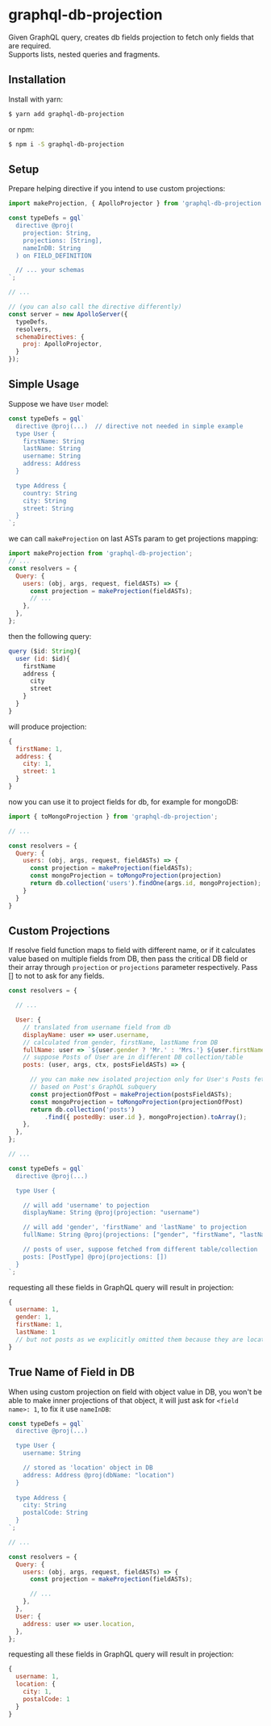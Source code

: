 # graphql-db-projection

Given GraphQL query, creates db fields projection to fetch only fields that are required.
<br/>Supports lists, nested queries and fragments.

## Installation

Install with yarn:

```bash
$ yarn add graphql-db-projection
```

or npm:

```bash
$ npm i -S graphql-db-projection
```

## Setup
Prepare helping directive if you intend to use custom projections:

```js
import makeProjection, { ApolloProjector } from 'graphql-db-projection';

const typeDefs = gql`
  directive @proj(
    projection: String,
    projections: [String],
    nameInDB: String
  ) on FIELD_DEFINITION

  // ... your schemas
`;

// ...

// (you can also call the directive differently)
const server = new ApolloServer({
  typeDefs,
  resolvers,
  schemaDirectives: {
    proj: ApolloProjector,
  }
});

```

## Simple Usage
Suppose we have `User` model:
```js
const typeDefs = gql`
  directive @proj(...)  // directive not needed in simple example
  type User {
    firstName: String
    lastName: String
    username: String
    address: Address
  }

  type Address {
    country: String
    city: String
    street: String
  }
`;
```
we can call `makeProjection` on last ASTs param to get projections mapping:
```js
import makeProjection from 'graphql-db-projection';
// ...
const resolvers = {
  Query: {
    users: (obj, args, request, fieldASTs) => {
      const projection = makeProjection(fieldASTs);
      // ...
    },
  },
};
```
then the following query:
```js
query ($id: String){
  user (id: $id){
    firstName
    address {
      city
      street
    }
  }
}
```
will produce projection:
```js
{
  firstName: 1,
  address: {
    city: 1,
    street: 1
  }
}
```
now you can use it to project fields for db, for example for mongoDB:
```js
import { toMongoProjection } from 'graphql-db-projection';

// ...

const resolvers = {
  Query: {
    users: (obj, args, request, fieldASTs) => {
      const projection = makeProjection(fieldASTs);
      const mongoProjection = toMongoProjection(projection)
      return db.collection('users').findOne(args.id, mongoProjection);
    }
  }
}
```

## Custom Projections
If resolve field function maps to field with different name, or if it calculates value based on multiple fields from DB, then pass the critical DB field or their array through `projection` or `projections` parameter respectively. Pass [] to not to ask for any fields.

```js
const resolvers = {

  // ...

  User: {
    // translated from username field from db
    displayName: user => user.username,
    // calculated from gender, firstName, lastName from DB
    fullName: user => `${user.gender ? 'Mr.' : 'Mrs.'} ${user.firstName} ${user.lastName}`,
    // suppose Posts of User are in different DB collection/table
    posts: (user, args, ctx, postsFieldASTs) => {

      // you can make new isolated projection only for User's Posts fetch
      // based on Post's GraphQL subquery
      const projectionOfPost = makeProjection(postsFieldASTs);
      const mongoProjection = toMongoProjection(projectionOfPost)
      return db.collection('posts')
          .find({ postedBy: user.id }, mongoProjection).toArray();
    },
  },
};

// ...

const typeDefs = gql`
  directive @proj(...)

  type User {

    // will add 'username' to pojection
    displayName: String @proj(projection: "username")

    // will add 'gender', 'firstName' and 'lastName' to projection
    fullName: String @proj(projections: ["gender", "firstName", "lastName"])

    // posts of user, suppose fetched from different table/collection
    posts: [PostType] @proj(projections: [])
  }
`;
```
requesting all these fields in GraphQL query will result in projection:
```js
{ 
  username: 1,
  gender: 1,
  firstName: 1,
  lastName: 1
  // but not posts as we explicitly omitted them because they are located in different collection
}
```

## True Name of Field in DB
When using custom projection on field with object value in DB, you won't be able to make inner projections of that object, it will just ask for `<field name>: 1`, to fix it use `nameInDB`:

```js
const typeDefs = gql`
  directive @proj(...)

  type User {
    username: String

    // stored as 'location' object in DB
    address: Address @proj(dbName: "location")
  }
  
  type Address {
    city: String
    postalCode: String
  }
`;

// ...

const resolvers = {
  Query: {
    users: (obj, args, request, fieldASTs) => {
      const projection = makeProjection(fieldASTs);

      // ...
    },
  },
  User: {
    address: user => user.location,
  },
};
```
requesting all these fields in GraphQL query will result in projection:
```js
{
  username: 1,
  location: {
    city: 1,
    postalCode: 1
  }
}
```
